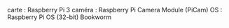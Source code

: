 carte : Raspberry Pi 3
caméra : Raspberry Pi Camera Module (PiCam)
OS : Raspberry Pi OS (32-bit) Bookworm